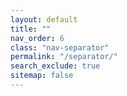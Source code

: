 ```yaml
---
layout: default
title: ""
nav_order: 6
class: "nav-separator"
permalink: "/separator/"
search_exclude: true
sitemap: false
---
```

